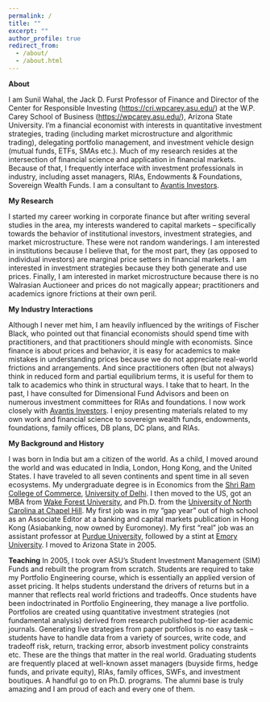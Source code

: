 ```yaml
---
permalink: /
title: ""
excerpt: ""
author_profile: true
redirect_from: 
  - /about/
  - /about.html
---
```


**About**

I am Sunil Wahal, the Jack D. Furst Professor of Finance and Director of the Center for
Responsible Investing (https://cri.wpcarey.asu.edu/) at the W.P. Carey School of Business
(https://wpcarey.asu.edu/), Arizona State University. I’m a financial economist with interests in
quantitative investment strategies, trading (including market microstructure and algorithmic
trading), delegating portfolio management, and investment vehicle design (mutual funds, ETFs,
SMAs etc.). Much of my research resides at the intersection of financial science and application
in financial markets. Because of that, I frequently interface with investment professionals in
industry, including asset managers, RIAs, Endowments &amp; Foundations, Sovereign Wealth
Funds. I am a consultant to [Avantis Investors](https://www.avantisinvestors.com/).

**My Research**

I started my career working in corporate finance but after writing several studies in the area, my
interests wandered to capital markets – specifically towards the behavior of institutional
investors, investment strategies, and market microstructure. These were not random wanderings.
I am interested in institutions because I believe that, for the most part, they (as opposed to
individual investors) are marginal price setters in financial markets. I am interested in investment
strategies because they both generate and use prices. Finally, I am interested in market
microstructure because there is no Walrasian Auctioneer and prices do not magically appear;
practitioners and academics ignore frictions at their own peril.

**My Industry Interactions**

Although I never met him, I am heavily influenced by the writings of Fischer Black, who pointed
out that financial economists should spend time with practitioners, and that practitioners should
mingle with economists. Since finance is about prices and behavior, it is easy for academics to
make mistakes in understanding prices because we do not appreciate real-world frictions and
arrangements. And since practitioners often (but not always) think in reduced form and partial
equilibrium terms, it is useful for them to talk to academics who think in structural ways. I take
that to heart. In the past, I have consulted for Dimensional Fund Advisors and been on numerous
investment committees for RIAs and foundations. I now work closely with [Avantis Investors](https://www.avantisinvestors.com/). I enjoy presenting materials related to my own work and
financial science to sovereign wealth funds, endowments, foundations, family offices, DB plans,
DC plans, and RIAs.

**My Background and History**

I was born in India but am a citizen of the world. As a child, I moved around the world and was
educated in India, London, Hong Kong, and the United States. I have traveled to all seven
continents and spent time in all seven ecosystems. My undergraduate degree is in Economics
from the [Shri Ram College of Commerce](https://www.srcc.edu/), [University of Delhi](https://www.du.ac.in/). I then moved to the US, got an MBA from [Wake Forest University](https://business.wfu.edu/mba/), and Ph.D. from the [University of North Carolina at Chapel Hill](https://www.kenan-flagler.unc.edu/). My first job was in my “gap year” out of high school as an Associate Editor at a banking and capital markets publication in Hong Kong (Asiabanking, now
owned by Euromoney). My first “real” job was an assistant professor at [Purdue University](https://business.purdue.edu/), followed by a stint at [Emory University](https://goizueta.emory.edu/). I moved to Arizona State in 2005.

**Teaching**
In 2005, I took over ASU’s Student Investment Management (SIM) Funds and rebuilt the
program from scratch. Students are required to take my Portfolio Engineering course, which is
essentially an applied version of asset pricing. It helps students understand the drivers of returns
but in a manner that reflects real world frictions and tradeoffs. Once students have been
indoctrinated in Portfolio Engineering, they manage a live portfolio. Portfolios are created using
quantitative investment strategies (not fundamental analysis) derived from research published
top-tier academic journals. Generating live strategies from paper portfolios is no easy task –
students have to handle data from a variety of sources, write code, and tradeoff risk, return,
tracking error, absorb investment policy constraints etc. These are the things that matter in the
real world. Graduating students are frequently placed at well-known asset managers (buyside
firms, hedge funds, and private equity), RIAs, family offices, SWFs, and investment boutiques.
A handful go to on Ph.D. programs. The alumni base is truly amazing and I am proud of each
and every one of them.
